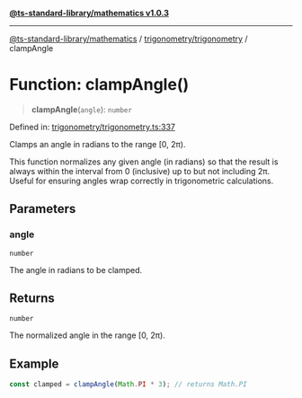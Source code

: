 [**@ts-standard-library/mathematics v1.0.3**](../../../README.md)

***

[@ts-standard-library/mathematics](../../../README.md) / [trigonometry/trigonometry](../README.md) / clampAngle

# Function: clampAngle()

> **clampAngle**(`angle`): `number`

Defined in: [trigonometry/trigonometry.ts:337](https://github.com/gabaudette/ts-stdlib/blob/be448e6a9d9c20c6c2f27f6550ce4e65fc8c9b89/packages/mathematics/src/trigonometry/trigonometry.ts#L337)

Clamps an angle in radians to the range [0, 2π).

This function normalizes any given angle (in radians) so that the result
is always within the interval from 0 (inclusive) up to but not including 2π.
Useful for ensuring angles wrap correctly in trigonometric calculations.

## Parameters

### angle

`number`

The angle in radians to be clamped.

## Returns

`number`

The normalized angle in the range [0, 2π).

## Example

```typescript
const clamped = clampAngle(Math.PI * 3); // returns Math.PI
```
